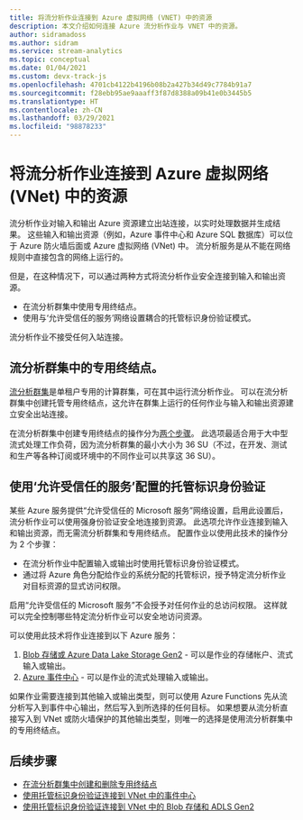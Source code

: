 ```yaml
---
title: 将流分析作业连接到 Azure 虚拟网络 (VNET) 中的资源
description: 本文介绍如何连接 Azure 流分析作业与 VNET 中的资源。
author: sidramadoss
ms.author: sidram
ms.service: stream-analytics
ms.topic: conceptual
ms.date: 01/04/2021
ms.custom: devx-track-js
ms.openlocfilehash: 4701cb4122b4196b08b2a427b34d49c7784b91a7
ms.sourcegitcommit: f28ebb95ae9aaaff3f87d8388a09b41e0b3445b5
ms.translationtype: HT
ms.contentlocale: zh-CN
ms.lasthandoff: 03/29/2021
ms.locfileid: "98878233"
---
```

# <a name="connect-stream-analytics-jobs-to-resources-in-an-azure-virtual-network-vnet"></a>将流分析作业连接到 Azure 虚拟网络 (VNet) 中的资源

流分析作业对输入和输出 Azure 资源建立出站连接，以实时处理数据并生成结果。 这些输入和输出资源（例如，Azure 事件中心和 Azure SQL 数据库）可以位于 Azure 防火墙后面或 Azure 虚拟网络 (VNet) 中。 流分析服务是从不能在网络规则中直接包含的网络上运行的。

但是，在这种情况下，可以通过两种方式将流分析作业安全连接到输入和输出资源。
* 在流分析群集中使用专用终结点。
* 使用与‘允许受信任的服务’网络设置耦合的托管标识身份验证模式。

流分析作业不接受任何入站连接。

## <a name="private-endpoints-in-stream-analytics-clusters"></a>流分析群集中的专用终结点。
[流分析群集](./cluster-overview.md)是单租户专用的计算群集，可在其中运行流分析作业。 可以在流分析群集中创建托管专用终结点，这允许在群集上运行的任何作业与输入和输出资源建立安全出站连接。

在流分析群集中创建专用终结点的操作分为[两个步骤](./private-endpoints.md)。 此选项最适合用于大中型流式处理工作负荷，因为流分析群集的最小大小为 36 SU（不过，在开发、测试和生产等各种订阅或环境中的不同作业可以共享这 36 SU）。

## <a name="managed-identity-authentication-with-allow-trusted-services-configuration"></a>使用‘允许受信任的服务’配置的托管标识身份验证
某些 Azure 服务提供“允许受信任的 Microsoft 服务”网络设置，启用此设置后，流分析作业可以使用强身份验证安全地连接到资源。 此选项允许作业连接到输入和输出资源，而无需流分析群集和专用终结点。 配置作业以使用此技术的操作分为 2 个步骤：
* 在流分析作业中配置输入或输出时使用托管标识身份验证模式。
* 通过将 Azure 角色分配给作业的系统分配的托管标识，授予特定流分析作业对目标资源的显式访问权限。 

启用“允许受信任的 Microsoft 服务”不会授予对任何作业的总访问权限。 这样就可以完全控制哪些特定流分析作业可以安全地访问资源。 

可以使用此技术将作业连接到以下 Azure 服务：
1. [Blob 存储或 Azure Data Lake Storage Gen2](./blob-output-managed-identity.md) - 可以是作业的存储帐户、流式输入或输出。
2. [Azure 事件中心](./event-hubs-managed-identity.md) - 可以是作业的流式处理输入或输出。

如果作业需要连接到其他输入或输出类型，则可以使用 Azure Functions 先从流分析写入到事件中心输出，然后写入到所选择的任何目标。 如果想要从流分析直接写入到 VNet 或防火墙保护的其他输出类型，则唯一的选择是使用流分析群集中的专用终结点。

## <a name="next-steps"></a>后续步骤

* [在流分析群集中创建和删除专用终结点](./private-endpoints.md)
* [使用托管标识身份验证连接到 VNet 中的事件中心](./event-hubs-managed-identity.md)
* [使用托管标识身份验证连接到 VNet 中的 Blob 存储和 ADLS Gen2](./blob-output-managed-identity.md)